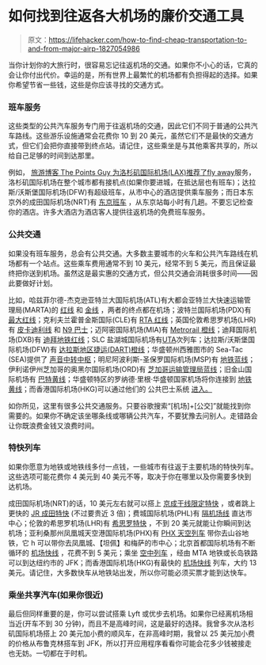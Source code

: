 # 如何找到往返各大机场的廉价交通工具

> 原文：<https://lifehacker.com/how-to-find-cheap-transportation-to-and-from-major-airp-1827054986>

当你计划你的大旅行时，很容易忘记往返机场的交通。如果你不小心的话，它真的会让你付出代价。幸运的是，所有世界上最繁忙的机场都有负担得起的选择。如果你希望节省一些钱，这些是你应该寻找的交通方式。



### **班车服务**

这些类型的公共汽车服务专门用于往返机场的交通，因此它们不同于普通的公共汽车路线。这些游乐设施通常会花费你 10 到 20 美元，虽然它们不是最快的交通方式，但它们会把你直接带到终点站。请记住，这些乘坐是与其他乘客共享的，所以给自己足够的时间到达那里。

例如， [旅游博客 The Points Guy 为洛杉矶国际机场(LAX)推荐了](https://thepointsguy.com/guide/best-ways-to-get-to-major-airports/)[fly away](https://www.lawa.org/flyaway)服务，洛杉矶国际机场在整个城市都有接机点(如果你要进城，在抵达层也有班车)；达拉斯/沃斯堡国际机场(DFW)有超级班车，从市中心的酒店提供乘车服务；而日本东京外的成田国际机场(NRT)有 [东京班车](http://www.keiseibus.co.jp/inbound/tokyoshuttle/en/) ，从东京站每小时有几趟。不要忘记检查你的酒店。许多大酒店为酒店客人提供往返机场的免费班车服务。

### **公共交通**

如果没有班车服务，总会有公共交通。大多数主要城市的火车和公共汽车路线在机场都有一个站点。这些乘车费用通常不到 10 美元，经常不到 5 美元，而且保证最终把你送到机场。虽然这是最实惠的交通方式，但公共交通会消耗很多时间——因此要做好计划。

比如，哈兹菲尔德-杰克逊亚特兰大国际机场(ATL)有大都会亚特兰大快速运输管理局(MARTA)的 [红线](https://martaguide.com/marta-red-line/) 和 [金线](https://martaguide.com/marta-gold-line/) ，两者的终点都在机场；波特兰国际机场(PDX)有 [最大红线](http://www.trimet.org/schedules/maxredline.htm)；克利夫兰霍普金斯国际(CLE)有 [RTA 红线](http://www.riderta.com/routes/redline)；英国伦敦希思罗机场(LHR)有 [皮卡迪利线](https://tfl.gov.uk/tube/route/piccadilly/) 和 [N9 巴士](https://tfl.gov.uk/bus/route/n9/)；迈阿密国际机场(MIA)有 [Metrorail 橙线](http://www.miamidade.gov/transit/miami-international-airport-station.asp)；迪拜国际机场(DXB)有 [迪拜地铁红线](https://www.dubai-online.com/transport/metro/dubai-metro-red-line/)；SLC 盐湖城国际机场有[UTA](http://www.rideuta.com/mc/?page=Bus-BusHome-Route704)次列车；达拉斯/沃斯堡国际机场(DFW)有 [达拉斯地区捷运(DART)橙线](https://dart.org/riding/dartrailorangeline.asp)；华盛顿州西雅图市的 Sea-Tac (SEA)提供了 [声音中转中枢](http://www.soundtransit.org/schedules/central-link-light-rail)；明尼阿波利斯-圣保罗国际机场(MSP)有 [地铁蓝线](http://www.metrotransit.org/blue-line-map)；伊利诺伊州芝加哥的奥黑尔国际机场(ORD)有 [芝加哥运输管理局蓝线](https://www.transitchicago.com/blueline/)；旧金山国际机场有 [巴特黄线](http://www.bart.gov/stations/sfia)；华盛顿特区的罗纳德·里根·华盛顿国家机场将你连接到 [地铁黄线](http://www.wmata.com/rail/station_detail.cfm?station_id=93)；而香港国际机场(HKG)可以通过他们的 公共巴士系统 [进入。](http://www.hongkongairport.com/en/transport/to-from-airport/public-buses.page)

如你所见，这里有很多公共交通服务。只要谷歌搜索“[机场]+[公交]”就能找到你需要的。如果你不确定该坐哪条线或哪辆公共汽车，不要犹豫去问别人。走错路会让你既浪费金钱又浪费时间。

### 特快列车

如果你愿意为地铁或地铁线多付一点钱，一些城市有往返于主要机场的特快列车。这些选项可能花费你 4 美元到 40 美元不等，取决于你在哪里以及你需要多快到达机场。

成田国际机场(NRT)的话，10 美元左右就可以搭上 [京成干线限定特快](http://www.keisei.co.jp/keisei/tetudou/skyliner/us/nrt_access/tokkyu.php) ，或者跳上更快的 [JR 成田特快](http://www.jreast.co.jp/e/nex/) (不过要贵近 3 倍)；费城国际机场(PHL)有 [隔机场线](http://www.septa.org/schedules/rail/w/AIR_0.html) 直达市中心；伦敦的希思罗机场(LHR)有 [希思罗特快](https://www.heathrow.com/transport-and-directions) ，不到 20 美元就能让你瞬间到达机场；亚利桑那州凤凰城天空港国际机场(PHX)有 [PHX 天空列车](http://skyharbor.com/phxskytrain/) 带你去山谷地铁，它 h 可以带你去凤凰城、【坦佩】和梅萨的市中心；北京首都国际机场有不断循环的 [机场快线](https://explorebj.com/subway/pedia/line/airport/) ，花费不到 5 美元；乘坐 [空中列车](http://web.mta.info/mta/airtrain.htm) ，经由 MTA 地铁或长岛铁路可以到达纽约市的 JFK；而香港国际机场(HKG)有最快的 [机场快线](http://www.mtr.com.hk/en/customer/services/airport_express_index_tourist.html) 列车，大约 13 美元。请记住，大多数快车从地铁站出发，所以你可能必须买票才能到达快车。

### 乘坐共享汽车(如果你很近)

最后但同样重要的是，你可以尝试搭乘 Lyft 或优步去机场。如果你已经离机场相当近(开车不到 30 分钟)，而且不是高峰时间，这是最好的选择。我曾多次从洛杉矶国际机场搭上 20 美元加小费的顺风车，在非高峰时期，我曾以 25 美元加小费的价格从布鲁克林搭车到 JFK，所以打开应用程序看看你可能会花多少钱被接走也无妨。一切都在于时机。